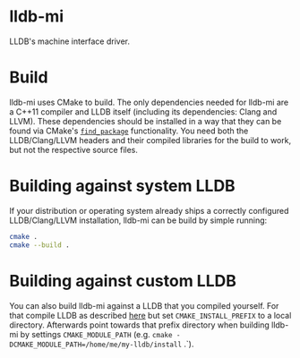 # lldb-mi

LLDB's machine interface driver.

# Build

lldb-mi uses CMake to build. The only dependencies needed for lldb-mi are a C++11 compiler and LLDB itself (including its dependencies: Clang and LLVM). These dependencies should be installed in a way that they can be found via CMake's [`find_package`](https://cmake.org/cmake/help/latest/command/find_package.html) functionality. You need both the LLDB/Clang/LLVM headers and their compiled libraries for the build to work, but not the respective source files. 

# Building against system LLDB

If your distribution or operating system already ships a correctly configured LLDB/Clang/LLVM installation, lldb-mi can be build by simple running:


```bash
cmake .
cmake --build .
```

# Building against custom LLDB

You can also build lldb-mi against a LLDB that you compiled yourself. For that compile LLDB as described [here](https://lldb.llvm.org/resources/build.html) but set `CMAKE_INSTALL_PREFIX` to a local directory. Afterwards point towards that prefix directory when building lldb-mi by settings `CMAKE_MODULE_PATH` (e.g. `cmake -DCMAKE_MODULE_PATH=/home/me/my-lldb/install` .`).
